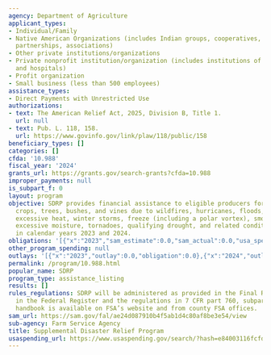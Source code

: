 ```yaml
---
agency: Department of Agriculture
applicant_types:
- Individual/Family
- Native American Organizations (includes Indian groups, cooperatives, corporations,
  partnerships, associations)
- Other private institutions/organizations
- Private nonprofit institution/organization (includes institutions of higher education
  and hospitals)
- Profit organization
- Small business (less than 500 employees)
assistance_types:
- Direct Payments with Unrestricted Use
authorizations:
- text: The American Relief Act, 2025, Division B, Title 1.
  url: null
- text: Pub. L. 118, 158.
  url: https://www.govinfo.gov/link/plaw/118/public/158
beneficiary_types: []
categories: []
cfda: '10.988'
fiscal_year: '2024'
grants_url: https://grants.gov/search-grants?cfda=10.988
improper_payments: null
is_subpart_f: 0
layout: program
objective: SDRP provides financial assistance to eligible producers for losses to
  crops, trees, bushes, and vines due to wildfires, hurricanes, floods, derechos,
  excessive heat, winter storms, freeze (including a polar vortex), smoke exposure,
  excessive moisture, tornadoes, qualifying drought, and related conditions that occurred
  in calendar years 2023 and 2024.
obligations: '[{"x":"2023","sam_estimate":0.0,"sam_actual":0.0,"usa_spending_actual":0.0},{"x":"2024","sam_estimate":0.0,"sam_actual":0.0,"usa_spending_actual":0.0},{"x":"2025","sam_estimate":0.0,"sam_actual":16090000000.0,"usa_spending_actual":0.0}]'
other_program_spending: null
outlays: '[{"x":"2023","outlay":0.0,"obligation":0.0},{"x":"2024","outlay":0.0,"obligation":0.0},{"x":"2025","outlay":0.0,"obligation":0.0}]'
permalink: /program/10.988.html
popular_name: SDRP
program_type: assistance_listing
results: []
rules_regulations: SDRP will be administered as provided in the Final Rule published
  in the Federal Register and the regulations in 7 CFR part 760, subpart V. The procedural
  handbook is available on FSA’s website and from county FSA offices.
sam_url: https://sam.gov/fal/ae24d087910b4f5ab1d4c80af8be3e54/view
sub-agency: Farm Service Agency
title: Supplemental Disaster Relief Program
usaspending_url: https://www.usaspending.gov/search/?hash=e84003116fcfd6cbe7dfe9e75f98b675
---
```

